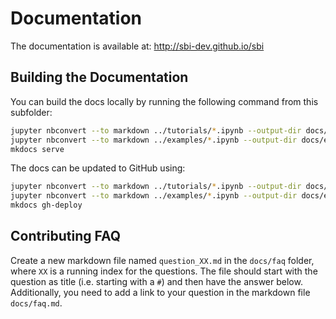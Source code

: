 # Documentation

The documentation is available at: <http://sbi-dev.github.io/sbi>

## Building the Documentation

You can build the docs locally by running the following command from this subfolder:

```bash
jupyter nbconvert --to markdown ../tutorials/*.ipynb --output-dir docs/tutorial/
jupyter nbconvert --to markdown ../examples/*.ipynb --output-dir docs/examples/
mkdocs serve
```

The docs can be updated to GitHub using:

```bash
jupyter nbconvert --to markdown ../tutorials/*.ipynb --output-dir docs/tutorial/
jupyter nbconvert --to markdown ../examples/*.ipynb --output-dir docs/examples/
mkdocs gh-deploy
```

## Contributing FAQ

Create a new markdown file named `question_XX.md` in the `docs/faq` folder, where `XX`
is a running index for the questions. The file should start with the question as title
(i.e. starting with a `#`) and then have the answer below. Additionally, you need to
add a link to your question in the markdown file `docs/faq.md`.
